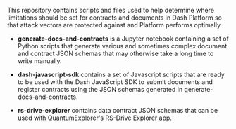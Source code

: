 This repository contains scripts and files used to help determine where limitations should be set for contracts and documents in Dash Platform so that attack vectors are protected against and Platform performs optimally.

 - **generate-docs-and-contracts** is a Jupyter notebook containing a set of Python scripts that generate various and sometimes complex document and contract JSON schemas that may otherwise take a long time to write manually.

 - **dash-javascript-sdk** contains a set of Javascript scripts that are ready to be used with the Dash JavaScript SDK to submit documents and register contracts using the JSON schemas generated in generate-docs-and-contracts.

 - **rs-drive-explorer** contains data contract JSON schemas that can be used with QuantumExplorer's RS-Drive Explorer app.
